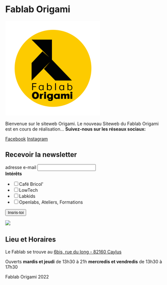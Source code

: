 # Fablab Origami

![logo](logo_origami.png)

Bienvenue sur le siteweb Origami. Le nouveau Siteweb du Fablab Origami est en cours de réalisation... **Suivez-nous sur les réseaux sociaux:**

[Facebook](https://www.facebook.com/fablab.origami)
[Instagram](https://www.instagram.com/fablab.origami/)

<!-- Begin Mailchimp Signup Form -->
<div id="mc_embed_signup">
<form action="https://lab-origami.us14.list-manage.com/subscribe/post?u=55184654f2d00c5dbd5720960&amp;id=a61fc52e56" method="post" id="mc-embedded-subscribe-form" name="mc-embedded-subscribe-form" class="validate" target="_blank" novalidate>
    <div id="mc_embed_signup_scroll">
	<h2>Recevoir la newsletter</h2>
<div class="mc-field-group">
	<label for="mce-EMAIL">adresse e-mail
</label>
	<input type="email" value="" name="EMAIL" class="required email" id="mce-EMAIL">
</div>
<div class="mc-field-group input-group">
    <strong>Intérêts </strong>
    <ul><li><input type="checkbox" value="1" name="group[44847][1]" id="mce-group[44847]-44847-0"><label for="mce-group[44847]-44847-0">Café Bricol'</label></li>
<li><input type="checkbox" value="2" name="group[44847][2]" id="mce-group[44847]-44847-1"><label for="mce-group[44847]-44847-1">LowTech</label></li>
<li><input type="checkbox" value="8" name="group[44847][8]" id="mce-group[44847]-44847-3"><label for="mce-group[44847]-44847-3">Labkids</label></li>
<li><input type="checkbox" value="32" name="group[44847][32]" id="mce-group[44847]-44847-5"><label for="mce-group[44847]-44847-5">Openlabs, Ateliers, Formations</label></li>
</ul>
</div>
<div hidden="true"><input type="hidden" name="tags" value="7320867,7320871"></div>
	<div id="mce-responses" class="clear foot">
		<div class="response" id="mce-error-response" style="display:none"></div>
		<div class="response" id="mce-success-response" style="display:none"></div>
	</div>    <!-- real people should not fill this in and expect good things - do not remove this or risk form bot signups-->
    <div style="position: absolute; left: -5000px;" aria-hidden="true"><input type="text" name="b_55184654f2d00c5dbd5720960_a61fc52e56" tabindex="-1" value=""></div>
        <div class="optionalParent">
            <div class="clear foot">
                <input type="submit" value="Insris-toi" name="subscribe" id="mc-embedded-subscribe" class="button">
                <p class="brandingLogo"><a href="http://eepurl.com/hWO49H" title="Mailchimp - email marketing made easy and fun"><img src="https://eep.io/mc-cdn-images/template_images/branding_logo_text_dark_dtp.svg"></a></p>
            </div>
        </div>
    </div>
</form>
</div>

<!--End mc_embed_signup-->

## Lieu et Horaires

Le Fablab se trouve au [6bis, rue du long - 82160 Caylus](https://g.page/fablab-origami?share)

Ouverts
**mardis et jeudi** de 13h30 à 21h
**mercredis et vendredis** de 13h30 à 17h30

Fablab Origami 2022
